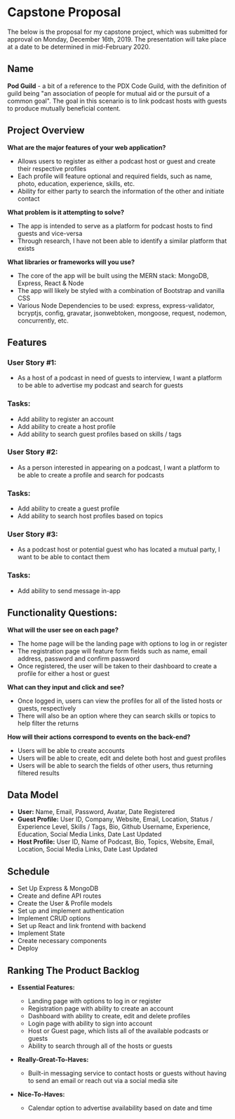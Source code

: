 # Capstone Proposal

The below is the proposal for my capstone project, which was submitted for approval on Monday, December 16th, 2019. The presentation will take place at a date to be determined in mid-February 2020.

## Name

**Pod Guild** - a bit of a reference to the PDX Code Guild, with the definition of guild being "an association of people for mutual aid or the pursuit of a common goal". The goal in this scenario is to link podcast hosts with guests to produce mutually beneficial content.

## Project Overview

**What are the major features of your web application?**
* Allows users to register as either a podcast host or guest and create their respective profiles
* Each profile will feature optional and required fields, such as name, photo, education, experience, skills, etc.
* Ability for either party to search the information of the other and initiate contact

**What problem is it attempting to solve?**
* The app is intended to serve as a platform for podcast hosts to find guests and vice-versa
* Through research, I have not been able to identify a similar platform that exists

**What libraries or frameworks will you use?**
* The core of the app will be built using the MERN stack: MongoDB, Express, React & Node
* The app will likely be styled with a combination of Bootstrap and vanilla CSS
* Various Node Dependencies to be used: express, express-validator, bcryptjs, config, gravatar, jsonwebtoken, mongoose, request, nodemon, concurrently, etc.

## Features

### User Story #1:
* As a host of a podcast in need of guests to interview, I want a platform to be able to advertise my podcast and search for guests

### Tasks:
* Add ability to register an account
* Add ability to create a host profile
* Add ability to search guest profiles based on skills / tags

### User Story #2:
* As a person interested in appearing on a podcast, I want a platform to be able to create a profile and search for podcasts

### Tasks:
* Add ability to create a guest profile
* Add ability to search host profiles based on topics

### User Story #3:
* As a podcast host or potential guest who has located a mutual party, I want to be able to contact them

### Tasks:
* Add ability to send message in-app

## Functionality Questions:

**What will the user see on each page?**
* The home page will be the landing page with options to log in or register
* The registration page will feature form fields such as name, email address, password and confirm password
* Once registered, the user will be taken to their dashboard to create a profile for either a host or guest

**What can they input and click and see?**
* Once logged in, users can view the profiles for all of the listed hosts or guests, respectively
* There will also be an option where they can search skills or topics to help filter the returns

**How will their actions correspond to events on the back-end?**
* Users will be able to create accounts
* Users will be able to create, edit and delete both host and guest profiles
* Users will be able to search the fields of other users, thus returning filtered results

## Data Model

* **User:** Name, Email, Password, Avatar, Date Registered
* **Guest Profile:** User ID, Company, Website, Email, Location, Status / Experience Level, Skills / Tags, Bio, Github Username, Experience, Education, Social Media Links, Date Last Updated
* **Host Profile:** User ID, Name of Podcast, Bio, Topics, Website, Email, Location, Social Media Links, Date Last Updated

## Schedule
* Set Up Express & MongoDB
* Create and define API routes
* Create the User & Profile models
* Set up and implement authentication
* Implement CRUD options
* Set up React and link frontend with backend
* Implement State
* Create necessary components
* Deploy

## Ranking The Product Backlog

* **Essential Features:**
  * Landing page with options to log in or register
  * Registration page with ability to create an account
  * Dashboard with ability to create, edit and delete profiles
  * Login page with ability to sign into account
  * Host or Guest page, which lists all of the available podcasts or guests
  * Ability to search through all of the hosts or guests

* **Really-Great-To-Haves:**
  * Built-in messaging service to contact hosts or guests without having to send an email or reach out via a social media site
 
* **Nice-To-Haves:**
  * Calendar option to advertise availability based on date and time
